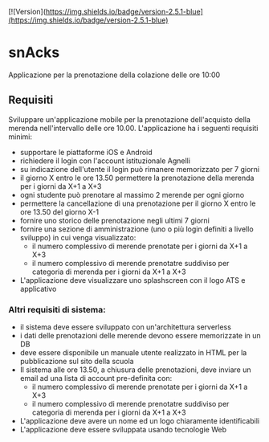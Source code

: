 [![Version](https://img.shields.io/badge/version-2.5.1-blue](https://img.shields.io/badge/version-2.5.1-blue)

# snAcks
Applicazione per la prenotazione della colazione delle ore 10:00


## Requisiti

Sviluppare un'applicazione mobile per la prenotazione dell'acquisto della merenda nell'intervallo delle ore 10.00.
L'applicazione ha i seguenti requisiti minimi:

- supportare le piattaforme iOS e Android
- richiedere il login con l'account istituzionale Agnelli
- su indicazione dell'utente il login può rimanere memorizzato per 7 giorni
- il giorno X entro le ore 13.50 permettere la prenotazione della merenda per i giorni  da X+1 a  X+3 
- ogni studente può prenotare al massimo 2 merende per ogni giorno
- permettere la cancellazione di una prenotazione per il giorno X entro le ore 13.50 del giorno X-1
- fornire uno storico delle prenotazione negli ultimi 7 giorni
- fornire una sezione di amministrazione (uno o più login definiti a livello sviluppo) in cui venga visualizzato:
    - il numero complessivo di merende prenotate per i giorni da X+1 a X+3
    - il numero complessivo di merende prenotatre suddiviso per categoria di merenda per i giorni da X+1 a X+3
- L'applicazione deve visualizzare uno splashscreen con il logo ATS e applicativo


### Altri requisiti di sistema:
- il sistema deve essere sviluppato con un'architettura serverless
- i dati delle prenotazioni delle merende devono essere memorizzate in un DB
- deve essere disponibile un manuale utente realizzato in HTML per la pubblicazione sul sito della scuola
- Il sistema alle ore 13.50, a chiusura delle prenotazioni, deve inviare un email ad una lista di account pre-definita con:
    - il numero complessivo di merende prenotate per i giorni da X+1 a X+3
    - il numero complessivo di merende prenotatre suddiviso per categoria di merenda per i giorni da X+1 a X+3
- L'applicazione deve avere un nome ed un logo chiaramente identificabili
- L'applicazione deve essere sviluppata usando tecnologie Web
